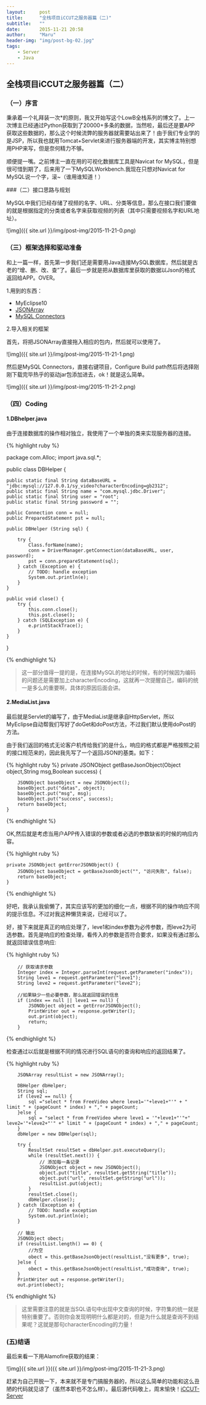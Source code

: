 ```yaml
---
layout:     post
title:      "全栈项目iCCUT之服务器篇（二)"
subtitle:   ""
date:       2015-11-21 20:58
author:     "Maru"
header-img: "img/post-bg-02.jpg"
tags:
    - Server
    - Java
---
```


## 全栈项目iCCUT之服务器篇（二）

### （一）序言

秉承着一个礼拜装一次*的原则，我又开始写这个LowB全栈系列的博文了。上一次博主已经通过Python获取到了20000+多条的数据，当然啦，最后还是要APP获取这些数据的，那么这个时候流弊的服务器就需要站出来了！由于我们专业学的是JSP，所以我也就用Tomcat+Servlet来进行服务器端的开发，其实博主特别想用PHP来写，但是奈何精力不够。

顺便提一嘴。之前博主一直在用的可视化数据库工具是Navicat for MySQL，但是很可惜到期了，后来用了一下MySQLWorkbench.我现在只想对Navicat for MySQL说一个字，滚~（谁用谁知道！）


###（二）接口思路与规划

MySQL中我们已经存储了视频的名字、URL、分类等信息，那么在接口我们要做的就是根据指定的分类或者名字来获取视频的列表（其中只需要视频名字和URL地址）。

![img]({{ site.url }}/img/post-img/2015-11-21-0.png)

### （三）框架选择和驱动准备

和上一篇一样，首先第一步我们还是需要用Java连接MySQL数据库，然后就是古老的“增、删、改、查”了。最后一步就是把从数据库里获取的数据以Json的格式返回给APP。OVER。

1.用到的东西：
<ul>
<li>MyEclipse10</li>

<li><a href="http://www.json.org">JSONArray</a></li>

<li><a href="http://www.mysql.com/products/connector">MySQL Connectors</a></li>

</ul>

2.导入相关的框架

首先，将把JSONArray直接拖入相应的包内，然后就可以使用了。

![img]({{ site.url }}/img/post-img/2015-11-21-1.png)

然后是MySQL Connectors，直接右键项目，Configure Build path然后将选择刚刚下载完毕热乎的驱动jar包添加进去，ok！就是这么简单。

![img]({{ site.url }}/img/post-img/2015-11-21-2.png)

### （四）Coding

#### 1.DBhelper.java

由于连接数据库的操作相对独立，我使用了一个单独的类来实现服务器的连接。

{% highlight ruby %}

package com.Alloc;
import java.sql.*;

public class DBHelper {

	
	public static final String dataBaseURL = "jdbc:mysql://127.0.0.1/sy_video?characterEncoding=gb2312";
	public static final String name = "com.mysql.jdbc.Driver"; 
	public static final String user = "root";  
    public static final String password = ""; 
    
    public Connection conn = null;  
    public PreparedStatement pst = null;  
    
    public DBHelper (String sql) {
		
    	try {
			Class.forName(name);
			conn = DriverManager.getConnection(dataBaseURL, user, password);
			pst = conn.prepareStatement(sql);
		} catch (Exception e) {
			// TODO: handle exception
			System.out.println(e);
		}
	}
    
    public void close() {  
        try {  
            this.conn.close();  
            this.pst.close();  
        } catch (SQLException e) {  
            e.printStackTrace();  
        }  
    }  
    
}


 {% endhighlight %}

> 这一部分值得一提的是，在连接MySQL的地址的时候，有的时候因为编码的问题还是需要加上characterEncoding，这就再一次提醒自己，编码的统一是多么的重要啊，具体的原因后面会讲。


#### 2.MediaList.java

最后就是Servlet的编写了，由于MediaList是继承自HttpServlet，所以MyEclipse自动帮我们写好了doGet和doPost方法，不过我们默认使用doPost的方法。

由于我们返回的格式无论客户机传给我们的是什么，响应的格式都是严格按照之前的接口规范来的，因此我先写了一个返回JSON的基类。如下：

{% highlight ruby %}
	private JSONObject getBaseJsonObject(Object object,String msg,Boolean success) {
		
		JSONObject baseObject = new JSONObject();
		baseObject.put("datas", object);
		baseObject.put("msg", msg);
		baseObject.put("success", success);
		return baseObject;
	}
 {% endhighlight %}

OK,然后就是考虑当用户APP传入错误的参数或者必选的参数缺省的时候的响应内容。

{% highlight ruby %}

	private JSONObject getErrorJSONObject() {
		JSONObject baseObject = getBaseJsonObject("", "访问失败", false);
		return baseObject;
	}

 {% endhighlight %}

好吧，我承认我偷懒了，其实应该写的更加的细化一点，根据不同的操作响应不同的提示信息。不过对我这种懒货来说，已经可以了。

好，接下来就是真正的响应处理了，leve1和index参数为必传参数，而leve2为可选参数。首先是响应的检查处理，看传入的参数是否符合要求，如果没有通过那么就返回错误信息响应:

{% highlight ruby %}

		// 获取请求参数
		Integer index = Integer.parseInt(request.getParameter("index"));
		String leve1 = request.getParameter("leve1");
		String leve2 = request.getParameter("leve2");
		
		//如果缺少一些必要参数，那么就返回错误的信息
		if (index == null || leve1 == null) {
			JSONObject object = getErrorJSONObject();
			PrintWriter out = response.getWriter();
			out.print(object);
			return;
		}
		

 {% endhighlight %}


检查通过以后就是根据不同的情况进行SQL语句的查询和响应的返回结果了。

{% highlight ruby %}

		JSONArray resultList = new JSONArray();
		
		DBHelper dbHelper;
		String sql;
		if (leve2 == null) {
			sql ="select * from FreeVideo where leve1='"+leve1+"'" + " limit " + (pageCount * index) + "," + pageCount;
		}else {
			sql = "select * from FreeVideo where leve1 = '"+leve1+"'"+" leve2='"+leve2+"'" +" limit " + (pageCount * index) + "," + pageCount;
		}
		dbHelper = new DBHelper(sql);
		
		try {
			ResultSet resultSet = dbHelper.pst.executeQuery();
			while (resultSet.next()) {
				// 添加每一条记录
				JSONObject object = new JSONObject();
				object.put("title", resultSet.getString("title"));
				object.put("url", resultSet.getString("url"));
				resultList.put(object);
			}
			resultSet.close();
			dbHelper.close();
		} catch (Exception e) {
			// TODO: handle exception
			System.out.println(e);
		}
		
		// 输出
		JSONObject obect;
		if (resultList.length() == 0) {
			//为空
			obect = this.getBaseJsonObject(resultList,"没有更多", true);
		}else {
			obect = this.getBaseJsonObject(resultList,"成功查询", true);
		}
		PrintWriter out = response.getWriter();
		out.print(obect);


 {% endhighlight %}

> 这里需要注意的就是当SQL语句中出现中文查询的时候，字符集的统一就是特别重要了。否则你会发现明明什么都是对的，但是为什么就是查询不到结果呢？这就是那句characterEncoding的力量！

### (五)结语

最后来看一下用Alamofire获取的结果：

![img]{{ site.url }}({{ site.url }}/img/post-img/2015-11-21-3.png)

赶紧为自己开脱一下，本来就不是专门搞服务器的，所以这么简单的功能和这么丑陋的代码就见谅了（虽然本职也不怎么样）。最后源代码敬上，周末愉快！[iCCUT-Server](https://github.com/Maru-zhang/iCCUT-Server)
